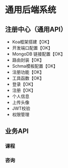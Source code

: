 # 通用后端系统

## 注册中心（通用API）
- Koa框架搭建【OK】
- 开发端口配置【OK】
- MongoDB 链接配置【OK】
- 路由封装【OK】
- Schma模板配置【OK】
- 注册功能【OK】
- 工具函数【OK】
- 登录【OK】
- 注册【OK】
- 个人信息
- 上传头像
- JWT校验
- 权限管理


## 业务API


### 课程


### 咨询






